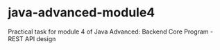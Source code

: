 # java-advanced-module4
Practical task for module 4 of Java Advanced: Backend Core Program - REST API design
